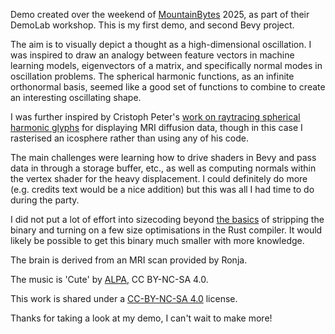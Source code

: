 Demo created over the weekend of [MountainBytes](https://www.mountainbytes.ch/) 2025, as part of their DemoLab workshop. This is my first demo, and second Bevy project.

The aim is to visually depict a thought as a high-dimensional oscillation. I was inspired to draw an analogy between feature vectors in machine learning models, eigenvectors of a matrix, and specifically normal modes in oscillation problems. The spherical harmonic functions, as an infinite orthonormal basis, seemed like a good set of functions to combine to create an interesting oscillating shape.

I was further inspired by Cristoph Peter's [work on raytracing spherical harmonic glyphs](https://momentsingraphics.de/VMV2023.html) for displaying MRI diffusion data, though in this case I rasterised an icosphere rather than using any of his code.

The main challenges were learning how to drive shaders in Bevy and pass data in through a storage buffer, etc., as well as computing normals within the vertex shader for the heavy displacement. I could definitely do more (e.g. credits text would be a nice addition) but this was all I had time to do during the party.

I did not put a lot of effort into sizecoding beyond [the basics](https://github.com/johnthagen/min-sized-rust) of stripping the binary and turning on a few size optimisations in the Rust compiler. It would likely be possible to get this binary much smaller with more knowledge.

The brain is derived from an MRI scan provided by Ronja.

The music is 'Cute' by [ALPA](https://demozoo.org/sceners/59844/), CC BY-NC-SA 4.0.

This work is shared under a [CC-BY-NC-SA 4.0](https://creativecommons.org/licenses/by-nc-sa/4.0/deed.en) license.

Thanks for taking a look at my demo, I can't wait to make more!

